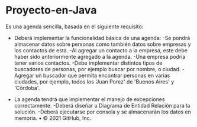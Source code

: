#  Proyecto-en-Java
Es una agenda sencilla, basada en el siguiente requisito:     
 * Deberá implementar la funcionalidad básica de una agenda:
 -Se pondrá almacenar datos sobre personas como también datos sobre empresas y los contactos de esta. 
 -Al agregar un contacto a la empresa, este debe haber sido anteriormente agregado a la agenda. -Una empresa podría tener varios contactos. 
 -Debe implementar distintos tipos de buscadores de personas, por ejemplo buscar por nombre, o ciudad. 
 -Agregar un buscador que permita encontrar personas en varias ciudades, por ejemplo, todos los 'Juan Porez' de 'Buenos Aires' y 'Córdoba'. 
 - La agenda tendrá que implementar el manejo de excepciones correctamente. 
 -Deberá diseñar u Diagrama de Entidad Relación para la solución. -Deberá ejecutarse por consola y se almacenarán los datos en memoria. 
 •	© 2021 GitHub, Inc.
